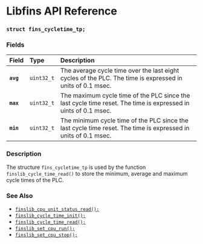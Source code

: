 # Libfins API Reference

### `struct fins_cycletime_tp;`

### Fields

| Field | Type | Description |
| :--- | :--- | :--- |
|**`avg`**|`uint32_t`|The average cycle time over the last eight cycles of the PLC. The time is expressed in units of 0.1 msec.|
|**`max`**|`uint32_t`|The maximum cycle time of the PLC since the last cycle time reset. The time is expressed in uints of 0.1 msec.|
|**`min`**|`uint32_t`|The minimum cycle time of the PLC since the last cycle time reset. The time is expressed in units of 0.1 msec.|

### Description

The structure `fins_cycletime_tp` is used by the function `finslib_cycle_time_read()` to store the minimum, average and maximum
cycle times of the PLC.

### See Also

* [`finslib_cpu_unit_status_read();`](finslib_cpu_unit_status_read.md)
* [`finslib_cycle_time_init();`](finslib_cycle_time_init.md)
* [`finslib_cycle_time_read();`](finslib_ctcle_time_read.md)
* [`finslib_set_cpu_run();`](finslib_set_cpu_run.md)
* [`finslib_set_cpu_stop();`](finslib_set_cpu_stop.md)
